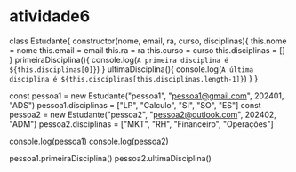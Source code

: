 # atividade6
class Estudante{
    constructor(nome, email, ra, curso, disciplinas){
        this.nome = nome
        this.email = email
        this.ra = ra
        this.curso = curso
        this.disciplinas = []
    }
    primeiraDisciplina(){
            console.log(`A primeira disciplina é ${this.disciplinas[0]}`)
            }
    ultimaDisciplina(){
            console.log(`A última disciplina é ${this.disciplinas[this.disciplinas.length-1]}`)
    }
}

const pessoa1 = new Estudante("pessoa1", "pessoa1@gmail.com", 202401, "ADS")
pessoa1.disciplinas = ["LP", "Calculo", "SI", "SO", "ES"]
const pessoa2 = new Estudante("pessoa2", "pessoa2@outlook.com", 202402, "ADM")
pessoa2.disciplinas =  ["MKT", "RH", "Financeiro", "Operações"]

console.log(pessoa1)
console.log(pessoa2)

pessoa1.primeiraDisciplina()
pessoa2.ultimaDisciplina()
